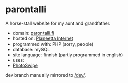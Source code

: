# parontalli
A horse-stall website for my aunt and grandfather.

 - domain: [parontalli.fi](http://parontalli.fi/)
 - hosted on: [Planeetta Internet](http://www.planeetta.net/)
 - programmed with: PHP (sorry, people)
 - database: mySQL
 - site language: finnish (partly programmed in english)
 - uses:
  - [PhotoSwipe](http://photoswipe.com/)

dev branch manually mirrored to [/dev/](http://parontalli.fi/dev/).
